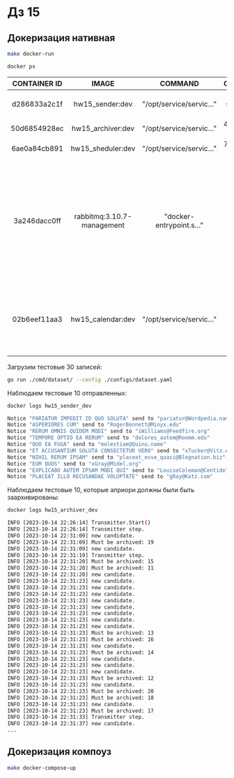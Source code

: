# Дз 15

## Докеризация нативная

```bash
make docker-run

docker ps
```

| CONTAINER ID |           IMAGE            |        COMMAND         |    CREATED     |     STATUS     |                                                                        PORTS                                                                        |       NAMES       |
|:------------:|:--------------------------:|:----------------------:|:--------------:|:--------------:|:---------------------------------------------------------------------------------------------------------------------------------------------------:|:-----------------:|
| d286833a2c1f |      hw15_sender:dev       | "/opt/service/servic…" | 38 seconds ago | Up 36  seconds |                                                                                                                                                     |  hw15_sender_dev  |
| 50d6854928ec |     hw15_archiver:dev      | "/opt/service/servic…" | 4 minutes ago  |  Up 4 minutes  |                                                                                                                                                     | hw15_archiver_dev |
| 6ae0a84cb891 |     hw15_sheduler:dev      | "/opt/service/servic…" | 7 minutes ago  |  Up 7 minutes  |                                                                                                                                                     | hw15_sheduler_dev |
| 3a246dacc0ff | rabbitmq:3.10.7-management | "docker-entrypoint.s…" | 14 minutes ago | Up 14 minutes  | 4369/tcp, 5671/tcp, 0.0.0.0:5672->5672/tcp, :::5672->5672/tcp, 15671/tcp, 15691-15692/tcp, 25672/tcp, 0.0.0.0:15672->15672/tcp, :::15672->15672/tcp | hw15_rabbitmq_dev |
| 02b6eef11aa3 |     hw15_calendar:dev      | "/opt/service/servic…" | 14 minutes ago | Up 14 minutes  |                                0.0.0.0:5000->5000/tcp, :::5000->5000/tcp, 0.0.0.0:8888->8080/tcp, :::8888->8080/tcp                                 | hw15_calendar_dev |

Загрузим тестовые 30 записей:

```bash
go run ./cmd/dataset/ --config ./configs/dataset.yaml
```

Наблюдаем тестовые 10 отправленных:

```bash
docker logs hw15_sender_dev

Notice "PARIATUR IMPEDIT ID QUO SOLUTA" send to "pariatur@Wordpedia.name"
Notice "ASPERIORES CUM" send to "RogerBennett@Minyx.edu"
Notice "RERUM OMNIS QUIDEM MODI" send to "iWilliams@Feedfire.org"
Notice "TEMPORE OPTIO EA RERUM" send to "dolores_autem@Roomm.edu"
Notice "QUO EA FUGA" send to "molestiae@Quinu.name"
Notice "ET ACCUSANTIUM SOLUTA CONSECTETUR VERO" send to "xTucker@Vitz.edu"
Notice "NIHIL RERUM IPSAM" send to "placeat_esse_quasi@Blognation.biz"
Notice "EUM QUOS" send to "xGray@Midel.org"
Notice "EXPLICABO AUTEM IPSAM MODI QUI" send to "LouiseColeman@Centidel.info"
Notice "PLACEAT ILLO RECUSANDAE VOLUPTATE" send to "gRay@Katz.com"
```

Наблюдаем тестовые 10, которые априори должны были быть заархивированы:

```bash
docker logs hw15_archiver_dev

INFO [2023-10-14 22:26:14] Transmitter.Start()
INFO [2023-10-14 22:26:14] Transmitter step.
INFO [2023-10-14 22:31:09] new candidate.
INFO [2023-10-14 22:31:09] Must be archived: 19
INFO [2023-10-14 22:31:09] new candidate.
INFO [2023-10-14 22:31:19] Transmitter step.
INFO [2023-10-14 22:31:20] Must be archived: 15
INFO [2023-10-14 22:31:20] Must be archived: 11
INFO [2023-10-14 22:31:20] new candidate.
INFO [2023-10-14 22:31:23] new candidate.
INFO [2023-10-14 22:31:23] new candidate.
INFO [2023-10-14 22:31:23] new candidate.
INFO [2023-10-14 22:31:23] new candidate.
INFO [2023-10-14 22:31:23] new candidate.
INFO [2023-10-14 22:31:23] new candidate.
INFO [2023-10-14 22:31:23] new candidate.
INFO [2023-10-14 22:31:23] new candidate.
INFO [2023-10-14 22:31:23] Must be archived: 13
INFO [2023-10-14 22:31:23] Must be archived: 16
INFO [2023-10-14 22:31:23] new candidate.
INFO [2023-10-14 22:31:23] Must be archived: 14
INFO [2023-10-14 22:31:23] new candidate.
INFO [2023-10-14 22:31:23] new candidate.
INFO [2023-10-14 22:31:23] new candidate.
INFO [2023-10-14 22:31:23] Must be archived: 12
INFO [2023-10-14 22:31:23] new candidate.
INFO [2023-10-14 22:31:23] Must be archived: 20
INFO [2023-10-14 22:31:23] Must be archived: 18
INFO [2023-10-14 22:31:23] new candidate.
INFO [2023-10-14 22:31:23] Must be archived: 17
INFO [2023-10-14 22:31:33] Transmitter step.
INFO [2023-10-14 22:31:37] new candidate.
...

```

## Докеризация компоуз

```bash
make docker-compose-up
```

